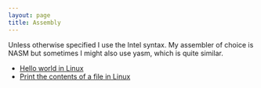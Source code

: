 ```yaml
---
layout: page
title: Assembly
---
```


Unless otherwise specified I use the Intel syntax. My assembler of choice is NASM but sometimes I might also use yasm, which is quite similar.

- [Hello world in Linux](hello_world_linux)
- [Print the contents of a file in Linux](print_file_linux)